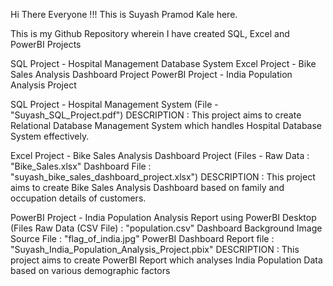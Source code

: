 Hi There Everyone !!! This is Suyash Pramod Kale here.

This is my Github Repository wherein I have created SQL, Excel and PowerBI Projects

SQL Project - Hospital Management Database System
Excel Project - Bike Sales Analysis Dashboard Project
PowerBI Project - India Population Analysis Project

SQL Project - Hospital Management System 
(File - "Suyash_SQL_Project.pdf")
DESCRIPTION : This project aims to create Relational Database Management System which handles Hospital Database System effectively.


Excel Project - Bike Sales Analysis Dashboard Project 
(Files - 
Raw Data : "Bike_Sales.xlsx" 
Dashboard File : "suyash_bike_sales_dashboard_project.xlsx")
DESCRIPTION : This project aims to create Bike Sales Analysis Dashboard based on family
and occupation details of customers.

PowerBI Project - India Population Analysis Report using PowerBI Desktop
(Files
Raw Data (CSV File) : "population.csv"
Dashboard Background Image Source File : "flag_of_india.jpg"
PowerBI Dashboard Report file : "Suyash_India_Population_Analysis_Project.pbix"
DESCRIPTION : This project aims to create PowerBI Report which analyses India
Population Data based on various demographic factors
